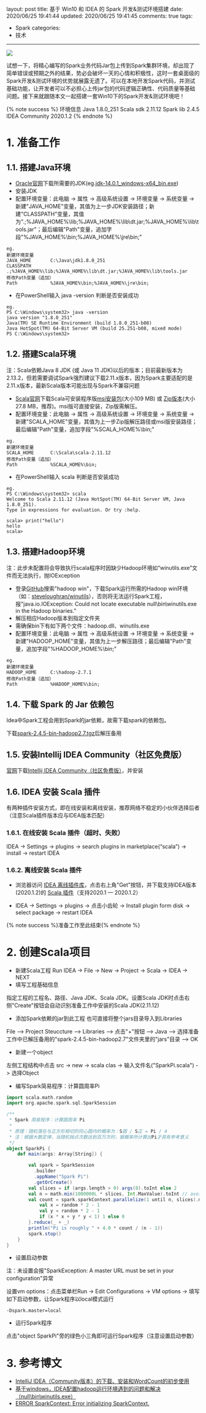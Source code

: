 layout: post
title: 基于 Win10 和 IDEA 的 Spark 开发&测试环境搭建
date: 2020/06/25 19:41:44
updated: 2020/06/25 19:41:45
comments: true
tags:

- Spark
categories:
- 技术

---
<img src="https://eisenhao.coding.net/p/eisenhao/d/eisenhao/git/raw/master/uploads/SparkDevAndTestEnvInWin10.jpg" class="full-image" />

试想一下，将精心编写的Spark业务代码Jar包上传到Spark集群环境，却出现了简单错误或预期之外的结果，势必会破坏一天的心情和积极性，这时一套桌面级的Spark开发&测试环境的优势就展露无遗了。可以在本地开发Spark代码，并测试基础功能，让开发者可以不必担心上传jar包的代码逻辑正确性、代码质量等基础问题。接下来就跟随本文一起搭建一套Win10下的Spark开发&测试环境吧！

<!-- more -->

{% note success %}
环境信息
Java            1.8.0_251
Scala sdk       2.11.12
Spark lib       2.4.5
IDEA Community  2020.1.2
{% endnote %}

# 1. 准备工作

## 1.1. 搭建Java环境
- [Oracle官网](https://www.oracle.com/java/technologies/javase-jdk14-downloads.html)下载所需要的JDK(eg.[jdk-14.0.1_windows-x64_bin.exe](https://download.oracle.com/otn-pub/java/jdk/14.0.1+7/664493ef4a6946b186ff29eb326336a2/jdk-14.0.1_windows-x64_bin.exe))
- 安装JDK
- 配置环境变量：此电脑 -> 属性 -> 高级系统设置 -> 环境变量 -> 系统变量 -> 新建"JAVA_HOME"变量，其值为上一步JDK安装路径；新建"CLASSPATH"变量，其值为".;%JAVA_HOME%\lib;%JAVA_HOME%\lib\dt.jar;%JAVA_HOME%\lib\tools.jar"；最后编辑"Path"变量，追加字段"%JAVA_HOME%\bin;%JAVA_HOME%\jre\bin;"
```Shell
eg.
新建环境变量
JAVA_HOME       C:\Java\jdk1.8.0_251
CLASSPATH       .;%JAVA_HOME%\lib;%JAVA_HOME%\lib\dt.jar;%JAVA_HOME%\lib\tools.jar
修改Path变量（追加）
Path            %JAVA_HOME%\bin;%JAVA_HOME%\jre\bin;
```
- 在PowerShell输入 java -version 判断是否安装成功
```Shell
eg.
PS C:\Windows\system32> java -version
java version "1.8.0_251"
Java(TM) SE Runtime Environment (build 1.8.0_251-b08)
Java HotSpot(TM) 64-Bit Server VM (build 25.251-b08, mixed mode)
PS C:\Windows\system32>
```

## 1.2. 搭建Scala环境
注：Scala依赖Java 8 JDK (或 Java 11 JDK)以后的版本；目前最新版本为2.13.2，但若需要调试Spark强烈建议下载2.11.x版本，因为Spark主要适配的是2.11.x版本，最新Scala版本可能出现与Spark不兼容问题
- [Scala官网](https://www.scala-lang.org/download/)下载Scala可安装程序版[msi安装包](https://downloads.lightbend.com/scala/2.11.12/scala-2.11.12.msi)(大小109 MB) 或 [Zip版本](https://downloads.lightbend.com/scala/2.11.12/scala-2.11.12.zip)(大小27.8 MB，推荐)。msi版可直接安装，Zip版需解压。
- 配置环境变量：此电脑 -> 属性 -> 高级系统设置 -> 环境变量 -> 系统变量 -> 新建"SCALA_HOME"变量，其值为上一步Zip版解压路径或msi版安装路径；最后编辑"Path"变量，追加字段"%SCALA_HOME%\bin;"
```Shell
eg.
新建环境变量
SCALA_HOME      C:\Scala\scala-2.11.12
修改Path变量（追加）
Path            %SCALA_HOME%\bin;
```
- 在PowerShell输入 scala 判断是否安装成功
```Shell
eg.
PS C:\Windows\system32> scala
Welcome to Scala 2.11.12 (Java HotSpot(TM) 64-Bit Server VM, Java 1.8.0_251).
Type in expressions for evaluation. Or try :help.

scala> print("hello")
hello
scala>
```

## 1.3. 搭建Hadoop环境
注：此步未配置将会导致执行scala程序时因缺少Hadoop环境如“winutils.exe”文件而无法执行，抛IOException
- 登录[GitHub](https://github.com/)搜索"hadoop win"，下载Spark运行所需的Hadoop win环境（如：[steveloughran/winutils](https://github.com/steveloughran/winutils)），否则将无法运行Spark工程，报"java.io.IOException: Could not locate executable null\bin\winutils.exe in the Hadoop binaries."
- 解压相应Hadoop版本到指定文件夹
- 需确保bin下有如下两个文件：hadoop.dll、winutils.exe
- 配置环境变量：此电脑 -> 属性 -> 高级系统设置 -> 环境变量 -> 系统变量 -> 新建"HADOOP_HOME"变量，其值为上一步解压路径；最后编辑"Path"变量，追加字段"%HADOOP_HOME%\bin;"

```Shell
eg.
新建环境变量
HADOOP_HOME     C:\hadoop-2.7.1
修改Path变量（追加）
Path            %HADOOP_HOME%\bin;
```

## 1.4. 下载 Spark 的 Jar 依赖包
Idea中Spark工程会用到Spark的jar依赖，故需下载spark的依赖包。

下载[spark-2.4.5-bin-hadoop2.7.tgz](https://mirrors.tuna.tsinghua.edu.cn/apache/spark/spark-2.4.5/spark-2.4.5-bin-hadoop2.7.tgz)后解压备用


## 1.5. 安装Intellij IDEA Community（社区免费版）
[官网](https://www.jetbrains.com/idea/)下载[Intellij IDEA Community（社区免费版）](https://download.jetbrains.8686c.com/idea/ideaIC-2020.1.2.exe)，并安装

## 1.6. IDEA 安装 Scala 插件
有两种插件安装方式，即在线安装和离线安装，推荐网络不稳定的小伙伴选择后者（注意Scala插件版本应与IDEA版本匹配）
### 1.6.1. 在线安装 Scala 插件（超时、失败）
IDEA -> Settings -> plugins -> search plugins in marketplace(“scala”) -> install -> restart IDEA
### 1.6.2. 离线安装 Scala 插件
- 浏览器访问 [IDEA 离线插件库](https://plugins.jetbrains.com/plugin/1347-scala)，点击右上角"Get"按钮，并下载支持IDEA版本(2020.1.2)的 [Scala 插件](https://plugins.jetbrains.com/files/1347/89709/scala-intellij-bin-2020.1.39.zip?updateId=89709&pluginId=1347&family=INTELLIJ)（支持2020.1 — 2020.1.2）

- IDEA -> Settings -> plugins -> 点击小齿轮 -> Install plugin form disk -> select package -> restart IDEA

{% note success %}准备工作至此结束{% endnote %}

# 2. 创建Scala项目
- 新建Scala工程
Run IDEA -> File -> New -> Project -> Scala -> IDEA -> NEXT
- 填写工程基础信息

指定工程的工程名、路径、Java JDK、Scala JDK。设置Scala JDK时点击右侧"Create"按钮会自动识别准备工作中安装的Scala JDK(2.11.12)

- 添加Spark依赖的jar到此工程
也可直接将整个jars目录导入到Libraries

File –> Project Steuccture –> Libraries –> 点击"+"按钮 –> Java –> 选择准备工作中已解压备用的"spark-2.4.5-bin-hadoop2.7"文件夹里的"jars"目录 –> OK

- 新建一个object

左侧工程结构中点击 src -> new -> scala clas -> 输入文件名("SparkPi.scala") -> 选择Object

- 编写Spark简易程序：计算圆周率Pi

```Scala
import scala.math.random
import org.apache.spark.sql.SparkSession

/**
 * Spark 简易程序：计算圆周率 Pi
 *
 * 原理：随机落在与正方形相切的同心圆内的概率为：S圆 / S正 = Pi / 4
 * 注：根据大数定律，当随机抛点次数达到百万次时，据概率所计算出Pi才具有参考意义
 */
object SparkPi {
    def main(args: Array[String]) {

        val spark = SparkSession
          .builder
          .appName("Spark Pi")
          .getOrCreate()
        val slices = if (args.length > 0) args(0).toInt else 2
        val n = math.min(1000000L * slices, Int.MaxValue).toInt // avoid overflow
        val count = spark.sparkContext.parallelize(1 until n, slices).map { i =>
            val x = random * 2 - 1
            val y = random * 2 - 1
            if (x * x + y * y < 1) 1 else 0
        }.reduce(_ + _)
        println("Pi is roughly " + 4.0 * count / (n - 1))
        spark.stop()
    }
}
```

- 设置启动参数

注：未设置会报"SparkException: A master URL must be set in your configuration"异常

设置vm options：点击菜单栏Run -> Edit Configurations -> VM options -> 填写如下启动参数，让Spark程序以local模式运行
```Shell
-Dspark.master=local
```

- 运行Spark程序

点击"object SparkPi"旁的绿色小三角即可运行Spark程序（注意设置启动参数）


# 3. 参考博文
- [IntelliJ IDEA（Community版本）的下载、安装和WordCount的初步使用](https://www.cnblogs.com/zlslch/p/5880926.html)
- [基于windows，IDEA配置hadoop运行环境遇到的问题和解决（null\bin\winutils.exe）](https://blog.csdn.net/LiangEdward/article/details/106845276)
- [ERROR SparkContext: Error initializing SparkContext.](https://blog.csdn.net/streamery/article/details/106752423)